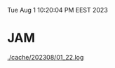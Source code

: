Tue Aug  1 10:20:04 PM EEST 2023
# JAM
<a href='./cache/202308/01_22.log'>./cache/202308/01_22.log</a>
